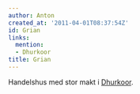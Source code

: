 ```yaml
---
author: Anton
created_at: '2011-04-01T08:37:54Z'
id: Grian
links:
  mention:
  - Dhurkoor
title: Grian
---
```


Handelshus med stor makt i [Dhurkoor].

  [Dhurkoor]: Dhurkoor
